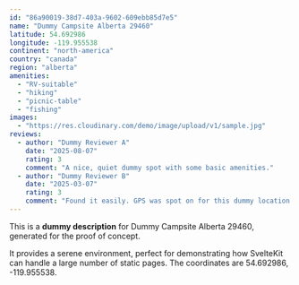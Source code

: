 ```yaml
---
id: "86a90019-38d7-403a-9602-609ebb85d7e5"
name: "Dummy Campsite Alberta 29460"
latitude: 54.692986
longitude: -119.955538
continent: "north-america"
country: "canada"
region: "alberta"
amenities:
  - "RV-suitable"
  - "hiking"
  - "picnic-table"
  - "fishing"
images:
  - "https://res.cloudinary.com/demo/image/upload/v1/sample.jpg"
reviews:
  - author: "Dummy Reviewer A"
    date: "2025-08-07"
    rating: 3
    comment: "A nice, quiet dummy spot with some basic amenities."
  - author: "Dummy Reviewer B"
    date: "2025-03-07"
    rating: 3
    comment: "Found it easily. GPS was spot on for this dummy location."
---
```


This is a **dummy description** for Dummy Campsite Alberta 29460, generated for the proof of concept.

It provides a serene environment, perfect for demonstrating how SvelteKit can handle a large number of static pages. The coordinates are 54.692986, -119.955538.
